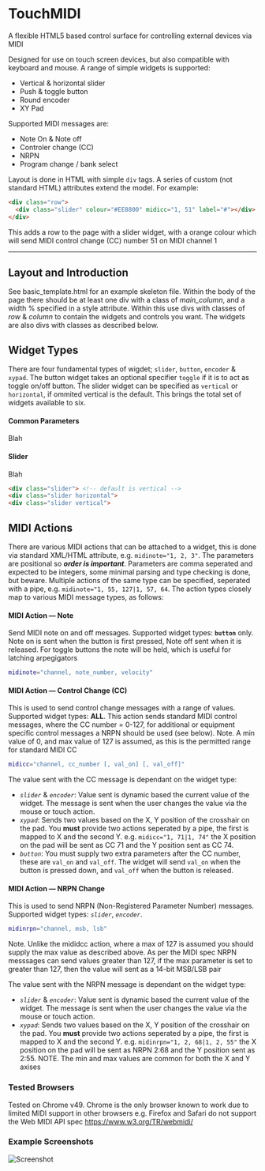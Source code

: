 # TouchMIDI
A flexible HTML5 based control surface for controlling external devices via MIDI

Designed for use on touch screen devices, but also compatible with keyboard and mouse. A range of simple widgets is supported:
 * Vertical & horizontal slider
 * Push & toggle button
 * Round encoder
 * XY Pad

Supported MIDI messages are:
 * Note On & Note off
 * Controler change (CC)
 * NRPN
 * Program change / bank select

Layout is done in HTML with simple `div` tags. A series of custom (not standard HTML) attributes extend the model. For example:
```html
<div class="row">
  <div class="slider" colour="#EE8800" midicc="1, 51" label="#"></div>
</div>
```
This adds a row to the page with a slider widget, with a orange colour which will send MIDI control change (CC) number 51 on MIDI channel 1

---

## Layout and Introduction
See basic_template.html for an example skeleton file. Within the body of the page there should be at least one div with a class of *main_column*, and a width % specified in a style attribute. Within this use divs with classes of *row* & *column* to contain the widgets and controls you want. The widgets are also divs with classes as described below.

## Widget Types
There are four fundamental types of wigdet; `slider`, `button`, `encoder` & `xypad`. The button widget takes an optional specifier `toggle` if it is to act as toggle on/off button. The slider widget can be specified as `vertical` or `horizontal`, if ommited vertical is the default. This brings the total set of widgets available to six.


#### Common Parameters
Blah

#### Slider
Blah
```html
<div class="slider"> <!-- default is vertical -->
<div class="slider horizontal">
<div class="slider vertical">
```

## MIDI Actions
There are various MIDI actions that can be attached to a widget, this is done via standard XML/HTML attribute, e.g. `midinote="1, 2, 3"`. The parameters are positional so **_order is important_**. Parameters are comma seperated and expected to be integers, some minimal parsing and type checking is done, but beware. Multiple actions of the same type can be specified, seperated with a pipe, e.g. `midinote="1, 55, 127|1, 57, 64`. The action types closely map to various MIDI message types, as follows:

#### MIDI Action — Note

Send MIDI note on and off messages. Supported widget types: **`button`** only. Note on is sent when the button is first pressed, Note off sent when it is released. For toggle buttons the note will be held, which is useful for latching arpegigators
```bash
midinote="channel, note_number, velocity"
```

#### MIDI Action —  Control Change (CC)

This is used to send control change messages with a range of values. Supported widget types: **ALL**. This action sends standard MIDI control messages, where the CC number = 0-127, for additional or equipment specific control messages a NRPN should be used (see below).
Note. A min value of 0, and max value of 127 is assumed, as this is the permitted range for standard MIDI CC
```bash
midicc="channel, cc_number [, val_on] [, val_off]"
```
The value sent with the CC message is dependant on the widget type:
 * *`slider`* & *`encoder`*: Value sent is dynamic based the current value of the widget. The message is sent when the user changes the value via the mouse or touch action.
 * *`xypad`*: Sends two values based on the X, Y position of the crosshair on the pad. You **must** provide two actions seperated by a pipe, the first is mapped to X and the second Y. e.g. `midicc="1, 71|1, 74"` the X position on the pad will be sent as CC 71 and the Y position sent as CC 74.
 * *`button`*: You must supply two extra parameters after the CC number, these are `val_on` and `val_off`. The widget will send `val_on` when the button is pressed down, and `val_off` when the button is released.

#### MIDI Action — NRPN Change

This is used to send NRPN (Non-Registered Parameter Number) messages. Supported widget types: *`slider`*, *`encoder`*.
```bash
midinrpn="channel, msb, lsb"
```
Note. Unlike the mididcc action, where a max of 127 is assumed you should supply the max value as described above. As per the MIDI spec NRPN messsages can send values greater than 127, if the max parameter is set to greater than 127, then the value will sent as a 14-bit MSB/LSB pair

The value sent with the NRPN message is dependant on the widget type:
 * *`slider`* & *`encoder`*: Value sent is dynamic based the current value of the widget. The message is sent when the user changes the value via the mouse or touch action.
 * *`xypad`*: Sends two values based on the X, Y position of the crosshair on the pad. You **must** provide two actions seperated by a pipe, the first is mapped to X and the second Y. e.g. `midinrpn="1, 2, 68|1, 2, 55"` the X position on the pad will be sent as NRPN 2:68 and the Y position sent as 2:55. NOTE. The min and max values are common for both the X and Y axises



### Tested Browsers
Tested on Chrome v49. Chrome is the only browser known to work due to limited MIDI support in other browsers e.g. Firefox and Safari do not support the Web MIDI API spec https://www.w3.org/TR/webmidi/

### Example Screenshots
![Screenshot](https://cloud.githubusercontent.com/assets/14982936/14225681/730c9920-f8c3-11e5-8b15-d5865770c0a2.png)
